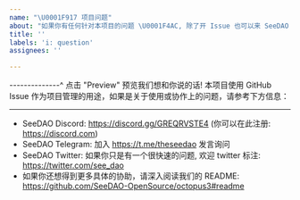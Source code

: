```yaml
---
name: "\U0001F917 项目问题"
about: "如果你有任何针对本项目的问题 \U0001F4AC, 除了开 Issue 也可以来 SeeDAO Discord 说明"
title: ''
labels: 'i: question'
assignees: ''

---
```


--------------^ 点击 "Preview" 预览我们想和你说的话!
本项目使用 GitHub Issue 作为项目管理的用途，如果是关于使用或协作上的问题，请参考下方信息：

---

* SeeDAO Discord: https://discord.gg/GREQRVSTE4 (你可以在此注册: https://discord.com)
* SeeDAO Telegram: 加入 https://t.me/theseedao 发言询问
* SeeDAO Twitter: 如果你只是有一个很快速的问题, 欢迎 twitter 标注: https://twitter.com/see_dao
* 如果你还想得到更多具体的协助，请深入阅读我们的 README:
  https://github.com/SeeDAO-OpenSource/octopus3#readme